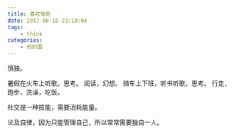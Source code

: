 ```yaml
---
title: 喜欢独处
date: 2017-06-16 23:19:04
tags:
    - think
categories:
    - 他的国
---
```


慎独。

<!-- more -->

暑假在火车上听歌，思考。
阅读，幻想。
骑车上下班，听书听歌，思考。
行走，跑步，洗澡，吃饭。

社交是一种技能，需要消耗能量。

论及自律，因为只能管理自己，所以常常需要独自一人。
